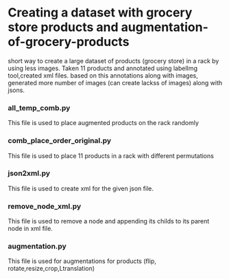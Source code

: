# Creating a dataset with grocery store products and augmentation-of-grocery-products
short way to create a large dataset of products  (grocery store) in a rack by using less images.
Taken 11 products and annotated using labelImg tool,created xml files. based on this annotations along with images, generated more number of images (can create lackss of images) along with jsons.

### all_temp_comb.py
This file is used to place augmented products on the rack randomly

### comb_place_order_original.py
This file is used to place 11 products in a rack with different permutations

### json2xml.py
This file is used to create xml for the given json file.

### remove_node_xml.py
This file is used to remove a node and appending its childs to its parent node in xml file.

### augmentation.py
This file is used for augmentations for products (flip, rotate,resize,crop,Ltranslation)
